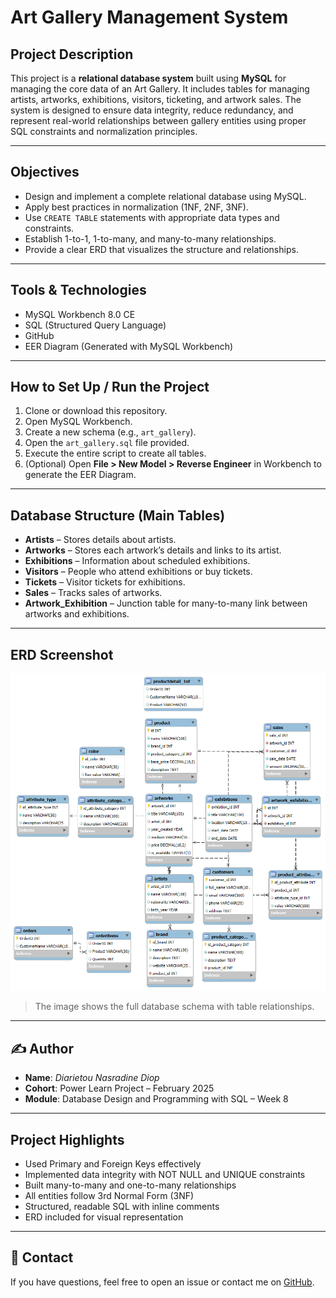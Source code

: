 # Art Gallery Management System

## Project Description

This project is a **relational database system** built using **MySQL** for managing the core data of an Art Gallery. It includes tables for managing artists, artworks, exhibitions, visitors, ticketing, and artwork sales. The system is designed to ensure data integrity, reduce redundancy, and represent real-world relationships between gallery entities using proper SQL constraints and normalization principles.

---

## Objectives

- Design and implement a complete relational database using MySQL.
- Apply best practices in normalization (1NF, 2NF, 3NF).
- Use `CREATE TABLE` statements with appropriate data types and constraints.
- Establish 1-to-1, 1-to-many, and many-to-many relationships.
- Provide a clear ERD that visualizes the structure and relationships.

---

## Tools & Technologies

- MySQL Workbench 8.0 CE
- SQL (Structured Query Language)
- GitHub
- EER Diagram (Generated with MySQL Workbench)

---

## How to Set Up / Run the Project

1. Clone or download this repository.
2. Open MySQL Workbench.
3. Create a new schema (e.g., `art_gallery`).
4. Open the `art_gallery.sql` file provided.
5. Execute the entire script to create all tables.
6. (Optional) Open **File > New Model > Reverse Engineer** in Workbench to generate the EER Diagram.

---

## Database Structure (Main Tables)

- **Artists** – Stores details about artists.
- **Artworks** – Stores each artwork’s details and links to its artist.
- **Exhibitions** – Information about scheduled exhibitions.
- **Visitors** – People who attend exhibitions or buy tickets.
- **Tickets** – Visitor tickets for exhibitions.
- **Sales** – Tracks sales of artworks.
- **Artwork_Exhibition** – Junction table for many-to-many link between artworks and exhibitions.

---

## ERD Screenshot

![ERD Diagram](wk-8-assignment-naasnour-png.png)

> The image shows the full database schema with table relationships.

---

## ✍️ Author

- **Name**: *Diarietou Nasradine Diop*
- **Cohort**: Power Learn Project – February 2025
- **Module**: Database Design and Programming with SQL – Week 8

---

## Project Highlights

- Used Primary and Foreign Keys effectively
- Implemented data integrity with NOT NULL and UNIQUE constraints
- Built many-to-many and one-to-many relationships
- All entities follow 3rd Normal Form (3NF)
- Structured, readable SQL with inline comments
- ERD included for visual representation

---

## 📩 Contact

If you have questions, feel free to open an issue or contact me on [GitHub](https://github.com/your-github-username).

